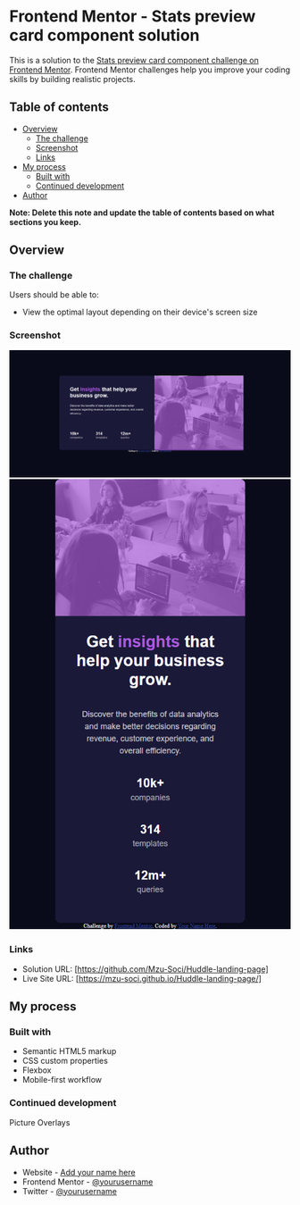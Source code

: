 # Frontend Mentor - Stats preview card component solution

This is a solution to the [Stats preview card component challenge on Frontend Mentor](https://www.frontendmentor.io/challenges/stats-preview-card-component-8JqbgoU62). Frontend Mentor challenges help you improve your coding skills by building realistic projects.

## Table of contents

- [Overview](#overview)
  - [The challenge](#the-challenge)
  - [Screenshot](#screenshot)
  - [Links](#links)
- [My process](#my-process)
  - [Built with](#built-with)
  - [Continued development](#continued-development)
- [Author](#author)

**Note: Delete this note and update the table of contents based on what sections you keep.**

## Overview

### The challenge

Users should be able to:

- View the optimal layout depending on their device's screen size

### Screenshot

![Desktop Site](./screenshot_desktop.jpg)
![Mobile Site](./screenshot_mobile.jpg)

### Links

- Solution URL: [https://github.com/Mzu-Soci/Huddle-landing-page]
- Live Site URL: [https://mzu-soci.github.io/Huddle-landing-page/]

## My process

### Built with

- Semantic HTML5 markup
- CSS custom properties
- Flexbox
- Mobile-first workflow

### Continued development

Picture Overlays

## Author

- Website - [Add your name here](https://www.your-site.com)
- Frontend Mentor - [@yourusername](https://www.frontendmentor.io/profile/yourusername)
- Twitter - [@yourusername](https://www.twitter.com/yourusername)
